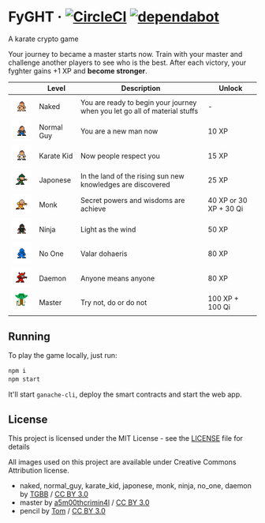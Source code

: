 # FyGHT &middot; [![CircleCI](https://circleci.com/gh/marcelomorgado/fyght/tree/master.svg?style=svg)](https://circleci.com/gh/marcelomorgado/fyght/tree/master) [![dependabot](https://badgen.net/dependabot/marcelomorgado/fyght/?icon=dependabot)](https://badgen.net/dependabot/marcelomorgado/fyght/?icon=dependabot)

A karate crypto game

Your journey to became a master starts now.
Train with your master and challenge another players to see who is the best.
After each victory, your fyghter gains +1 XP and <b>become stronger</b>.

|                                                                                  | Level      | Description                                                                | Unlock                 |
| -------------------------------------------------------------------------------- | ---------- | -------------------------------------------------------------------------- | ---------------------- |
| <img src="/packages/app/src/img/naked.png" alt="naked" width="100px"/>           | Naked      | You are ready to begin your journey when you let go all of material stuffs | -                      |
| <img src="/packages/app/src/img/normal_guy.png" alt="normal_guy" width="100px"/> | Normal Guy | You are a new man now                                                      | 10 XP                  |
| <img src="/packages/app/src/img/karate_kid.png" alt="karate_kid" width="100px"/> | Karate Kid | Now people respect you                                                     | 15 XP                  |
| <img src="/packages/app/src/img/japonese.png" alt="japonese" width="100px"/>     | Japonese   | In the land of the rising sun new knowledges are discovered                | 25 XP                  |
| <img src="/packages/app/src/img/monk.png" alt="monk" width="100px"/>             | Monk       | Secret powers and wisdoms are achieve                                      | 40 XP or 30 XP + 30 Qi |
| <img src="/packages/app/src/img/ninja.png" alt="ninja" width="100px"/>           | Ninja      | Light as the wind                                                          | 50 XP                  |
| <img src="/packages/app/src/img/no_one.png" alt="no_one" width="100px"/>         | No One     | Valar dohaeris                                                             | 80 XP                  |
| <img src="/packages/app/src/img/daemon.png" alt="daemon" width="100px"/>         | Daemon     | Anyone means anyone                                                        | 80 XP                  |
| <img src="/packages/app/src/img/master.png" alt="master" width="100px"/>         | Master     | Try not, do or do not                                                      | 100 XP + 100 Qi        |

## Running

To play the game locally, just run:

```js
npm i
npm start
```

It'll start `ganache-cli`, deploy the smart contracts and start the web app.

## License

This project is licensed under the MIT License - see the [LICENSE](LICENSE) file for details

All images used on this project are available under Creative Commons Attribution license.

- naked, normal_guy, karate_kid, japonese, monk, ninja, no_one, daemon by [TGBB](https://piq.codeus.net/u/TGBB) / [CC BY 3.0](https://creativecommons.org/licenses/by/3.0/)
- master by [a5m00thcrimin4l](https://piq.codeus.net/u/a5m00thcrimin4l) / [CC BY 3.0](https://creativecommons.org/licenses/by/3.0/)
- pencil by [Tom](https://piq.codeus.net/u/Tom) / [CC BY 3.0](https://creativecommons.org/licenses/by/3.0/)
